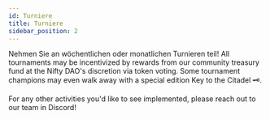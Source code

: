 ```yaml
---
id: Turniere
title: Turniere
sidebar_position: 2
---
```


Nehmen Sie an wöchentlichen oder monatlichen Turnieren teil! All tournaments may be incentivized by rewards from our community treasury fund at the Nifty DAO's discretion via token voting. Some tournament champions may even walk away with a special edition Key to the Citadel 🗝️.

For any other activities you'd like to see implemented, please reach out to our team in Discord!
